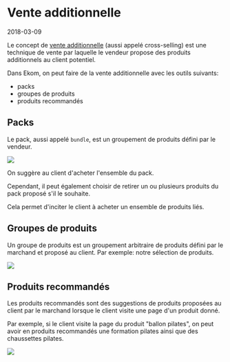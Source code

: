 Vente additionnelle
=====================
2018-03-09



Le concept de [vente additionnelle](https://fr.wikipedia.org/wiki/Vente_additionnelle) (aussi appelé cross-selling) est 
une technique de vente par laquelle le vendeur propose des produits additionnels au client potentiel.



Dans Ekom, on peut faire de la vente additionnelle avec les outils suivants:

- packs
- groupes de produits
- produits recommandés





Packs
-----------


Le pack, aussi appelé `bundle`, est un groupement de produits défini par le vendeur.


<img src="image/bundles.png" />


On suggère au client d'acheter l'ensemble du pack.

Cependant, il peut également choisir de retirer un ou plusieurs produits du pack proposé s'il le souhaite.

Cela permet d'inciter le client à acheter un ensemble de produits liés.




Groupes de produits
----------------------

Un groupe de produits est un groupement arbitraire de produits défini par le marchand et proposé au client.
Par exemple: notre sélection de produits.




<img src="image/product-groups.png" />



Produits recommandés
-------------------------


Les produits recommandés sont des suggestions de produits proposées au client par le marchand lorsque le client
visite une page d'un produit donné.

Par exemple, si le client visite la page du produit "ballon pilates", on peut avoir en produits recommandés
une formation pilates ainsi que des chaussettes pilates.


<img src="image/recommended-products.png" />


